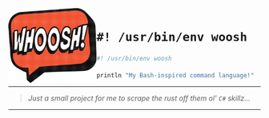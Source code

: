 
<img src="woosh.png" alt="Woosh Logo" height="150" align="left">

# `#! /usr/bin/env woosh`

```sh
#! /usr/bin/env woosh

println "My Bash-inspired command language!"
```

---

> _Just a small project for me to scrape the rust off them ol' `C#` skillz..._

---
